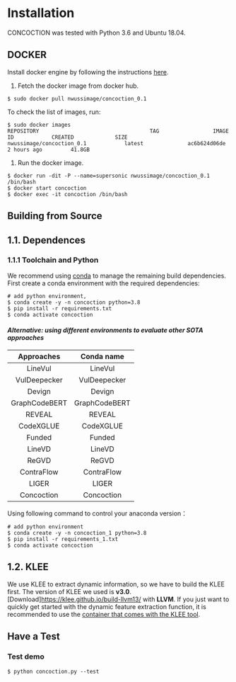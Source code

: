 # Installation

CONCOCTION was tested with Python 3.6 and Ubuntu 18.04.

## DOCKER

Install docker engine by following the instructions [here](https://docs.docker.com/install/linux/docker-ce/ubuntu/).

1. Fetch the docker image from docker hub.

```
$ sudo docker pull nwussimage/concoction_0.1
```

To check the list of images, run:

```
$ sudo docker images
REPOSITORY                                   TAG                 IMAGE ID            CREATED             SIZE
nwussimage/concoction_0.1		     latest              ac6b624d06de        2 hours ago         41.8GB
```

1. Run the docker image.

```
$ docker run -dit -P --name=supersonic nwussimage/concoction_0.1 /bin/bash
$ docker start concoction 
$ docker exec -it concoction /bin/bash
```

## Building from Source

## 1.1. Dependences

### 1.1.1 Toolchain and Python

We recommend using [conda](https://docs.conda.io/projects/conda/en/latest/user-guide/install/) to manage the remaining build dependencies. First create a conda environment with the required dependencies:

```shell
# add python environment, 
$ conda create -y -n concoction python=3.8
$ pip install -r requirements.txt
$ conda activate concoction
```

#### ***Alternative: using different environments to evaluate other SOTA approaches***

|  Approaches   |  Conda name   |
| :-----------: | :-----------: |
|    LineVul    |    LineVul    |
| VulDeepecker  | VulDeepecker  |
|    Devign     |    Devign     |
| GraphCodeBERT | GraphCodeBERT |
|    REVEAL     |    REVEAL     |
|   CodeXGLUE   |   CodeXGLUE   |
|    Funded     |    Funded     |
|    LineVD     |    LineVD     |
|     ReGVD     |     ReGVD     |
|  ContraFlow   |  ContraFlow   |
|     LIGER     |     LIGER     |
|  Concoction   |  Concoction   |

Using following command to control your anaconda version：

```shell
# add python environment
$ conda create -y -n concoction_1 python=3.8
$ pip install -r requirements_1.txt
$ conda activate concoction
```

## 1.2. KLEE

We use KLEE to extract dynamic information, so we have to build the KLEE first. The version of KLEE we used is **v3.0**. [Download]<https://klee.github.io/build-llvm13/> with **LLVM**.
If you just want to quickly get started with the dynamic feature extraction function, it is recommended to use the [container that comes with the KLEE tool](https://klee.github.io/docker/).

## Have a Test

### Test demo

```shell 
$ python concoction.py --test
```
